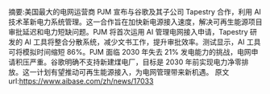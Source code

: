 摘要:美国最大的电网运营商 PJM 宣布与谷歌及其子公司 Tapestry 合作，利用 AI 技术革新电力系统管理。这一合作旨在加快新电源接入速度，解决可再生能源项目审批延迟和电力短缺问题。PJM 将首次运用 AI 管理电网接入申请，Tapestry 研发的 AI 工具将整合分散系统，减少文书工作，提升审批效率。测试显示，AI 工具可将模拟时间缩短 86%。PJM 面临 2030 年失去 21% 发电能力的挑战，电网申请积压严重。谷歌明确不支持新建煤电厂，目标是 2030 年前实现电力净零排放。这一计划有望推动可再生能源接入，为电网管理带来新机遇。
原文url:https://www.aibase.com/zh/news/17033